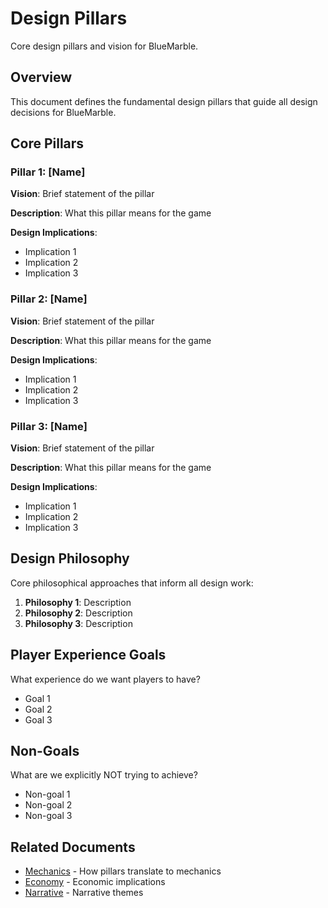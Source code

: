 # Design Pillars

Core design pillars and vision for BlueMarble.

<!--
Front matter example:
---
title: Design Pillars
date: 2025-09-30
owner: @Nomoos
status: draft
tags: [vision, design-pillars, core-design]
---
-->

## Overview

This document defines the fundamental design pillars that guide all design decisions for BlueMarble.

## Core Pillars

### Pillar 1: [Name]

**Vision**: Brief statement of the pillar

**Description**: What this pillar means for the game

**Design Implications**:

- Implication 1
- Implication 2
- Implication 3

### Pillar 2: [Name]

**Vision**: Brief statement of the pillar

**Description**: What this pillar means for the game

**Design Implications**:

- Implication 1
- Implication 2
- Implication 3

### Pillar 3: [Name]

**Vision**: Brief statement of the pillar

**Description**: What this pillar means for the game

**Design Implications**:

- Implication 1
- Implication 2
- Implication 3

## Design Philosophy

Core philosophical approaches that inform all design work:

1. **Philosophy 1**: Description
2. **Philosophy 2**: Description
3. **Philosophy 3**: Description

## Player Experience Goals

What experience do we want players to have?

- Goal 1
- Goal 2
- Goal 3

## Non-Goals

What are we explicitly NOT trying to achieve?

- Non-goal 1
- Non-goal 2
- Non-goal 3

## Related Documents

- [Mechanics](mechanics.md) - How pillars translate to mechanics
- [Economy](economy.md) - Economic implications
- [Narrative](narrative.md) - Narrative themes
